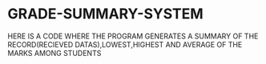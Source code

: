 # GRADE-SUMMARY-SYSTEM
HERE IS A CODE WHERE THE PROGRAM GENERATES A SUMMARY OF THE RECORD(RECIEVED DATAS),LOWEST,HIGHEST AND AVERAGE OF THE MARKS AMONG STUDENTS
